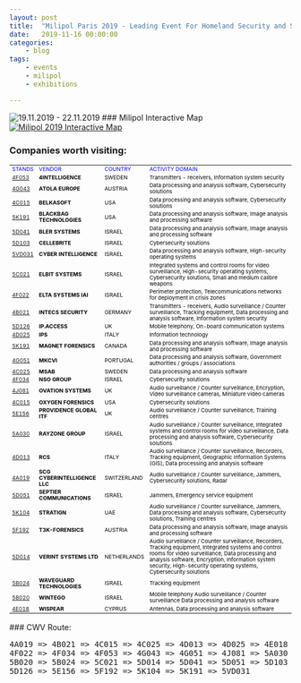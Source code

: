 ```yaml
---
layout: post
title:	"Milipol Paris 2019 - Leading Event For Homeland Security and Safety"
date:	2019-11-16 00:00:00
categories:
    - blog
tags:
    - events
    - milipol
    - exhibitions

---
```

<img src="{{ site.url }}/images/2019/milipol.jpg" title="19.11.2019 - 22.11.2019">
### Milipol Interactive Map
<a target="_blank" href="https://www.myeventsportal.com/#event/6733/maps/5d974fd025ef28010005e63c"><img src="{{ site.url }}/images/2019/milipol_interactive_map.jpg" title="Milipol 2019 Interactive Map"></a>

### Companies worth visiting:

<table>
  <tr style="color:blue;font-size: 0.6em">
    <td>STANDS</td>
    <td>VENDOR</td>
    <td>COUNTRY</td>
    <td>ACTIVITY DOMAIN</td>    
  </tr>
  <tr style="color:black;font-size: 0.6em">
    <td><a target="_blank" href="https://www.myeventsportal.com/#event/6733/maps/5d974fd025ef28010005e63c/lns/1824716/location/4_f_053">4F053</a></td>
    <td><b>4INTELLIGENCE</b></td>
    <td>SWEDEN</td>
    <td>Transmitters - receivers, Information system security</td>
  </tr>
  <tr style="color:black;font-size: 0.6em">
    <td><a target="_blank" href="https://www.myeventsportal.com/#event/6733/maps/5d974fd025ef28010005e63c/lns/1796199/location/4_g_043">4G043</a></td>
    <td><b>ATOLA EUROPE</b></td>
    <td>AUSTRIA</td>
    <td>Data processing and analysis software, Cybersecurity solutions</td>
  </tr>
  <tr style="color:black;font-size: 0.6em">
    <td><a target="_blank" href="https://www.myeventsportal.com/#event/6733/maps/5d974fd025ef28010005e63c/lns/1845261/location/4_c_015">4C015</a></td>
    <td><b>BELKASOFT</b></td>
    <td>USA</td>
    <td>Data processing and analysis software, Cybersecurity solutions</td>
  </tr>
  <tr style="color:black;font-size: 0.6em">
    <td><a target="_blank" href="https://www.myeventsportal.com/#event/6733/maps/5d974fd025ef28010005e63c/lns/1842236/location/5_k_191">5K191</a></td>
    <td><b>BLACKBAG TECHNOLOGIES</b></td>
    <td>USA</td>
    <td>Data processing and analysis software, Image analysis and processing software</td>
  </tr>
  <tr style="color:black;font-size: 0.6em">
    <td><a target="_blank" href="https://www.myeventsportal.com/#event/6733/maps/5d974fd025ef28010005e63c/lns/1825433/location/5_d_041">5D041</a></td>
    <td><b>BLER SYSTEMS</b></td>
    <td>ISRAEL</td>
    <td>Data processing and analysis software, Image analysis and processing software</td>
  </tr>
  <tr style="color:black;font-size: 0.6em">
    <td><a target="_blank" href="https://www.myeventsportal.com/#event/6733/maps/5d974fd025ef28010005e63c/lns/1814160/location/5_d_103">5D103</a></td>
    <td><b>CELLEBRITE</b></td>
    <td>ISRAEL</td>
    <td>Cybersecurity solutions</td>
  </tr>
  <tr style="color:black;font-size: 0.6em">
    <td><a target="_blank" href="https://www.myeventsportal.com/#event/6733/maps/5d974fd025ef28010005e63c/lns/1839139/location/5_vd_031">5VD031</a></td>
    <td><b>CYBER INTELLIGENCE</b></td>
    <td>ISRAEL</td>
    <td>Data processing and analysis software, High-security operating systems</td>
  </tr>
  <tr style="color:black;font-size: 0.6em">
    <td><a target="_blank" href="https://www.myeventsportal.com/#event/6733/maps/5d974fd025ef28010005e63c/lns/1794525/location/5_c_021">5C021</a></td>
    <td><b>ELBIT SYSTEMS</b></td>
    <td>ISRAEL</td>
    <td>Integrated systems and control rooms for video surveillance, High-security operating systems, Cybersecurity solutions, Small and medium calibre weapons</td>
  </tr>
  <tr style="color:black;font-size: 0.6em">
    <td><a target="_blank" href="https://www.myeventsportal.com/#event/6733/maps/5d974fd025ef28010005e63c/lns/1834853/location/4_f_022">4F022</a></td>
    <td><b>ELTA SYSTEMS IAI</b></td>
    <td>ISRAEL</td>
    <td>Perimeter protection, Telecommunications networks for deployment in crisis zones</td>
  </tr>
  <tr style="color:black;font-size: 0.6em">
    <td><a target="_blank" href="https://www.myeventsportal.com/#event/6733/maps/5d974fd025ef28010005e63c/lns/1834854/location/4_b_021">4B021</a></td>
    <td><b>INTECS SECURITY</b></td>
    <td>GERMANY</td>
    <td>Transmitters - receivers, Audio surveillance / Counter surveillance, Tracking equipment, Data processing and analysis software, Information system security</td>
  </tr>
  <tr style="color:black;font-size: 0.6em">
    <td><a target="_blank" href="https://www.myeventsportal.com/#event/6733/maps/5d974fd025ef28010005e63c/lns/1837068/location/5_d_126">5D126</a></td>
    <td><b>IP.ACCESS</b></td>
    <td>UK</td>
    <td>Mobile telephony, On-board communication systems</td>
  </tr>
  <tr style="color:black;font-size: 0.6em">
    <td><a target="_blank" href="https://www.myeventsportal.com/#event/6733/maps/5d974fd025ef28010005e63c/lns/1789395/location/4_d_025">4D025</a></td>
    <td><b>IPS</b></td>
    <td>ITALY</td>
    <td>Information technology</td>
  </tr>
  <tr style="color:black;font-size: 0.6em">
    <td><a target="_blank" href="https://www.myeventsportal.com/#event/6733/maps/5d974fd025ef28010005e63c/lns/1839650/location/5_k_191">5K191</a></td>
    <td><b>MAGNET FORENSICS</b></td>
    <td>CANADA</td>
    <td>Data processing and analysis software, Image analysis and processing software</td>
  </tr>
  <tr style="color:black;font-size: 0.6em">
    <td><a target="_blank" href="https://www.myeventsportal.com/#event/6733/maps/5d974fd025ef28010005e63c/lns/1827553/location/4_g_051">4G051</a></td>
    <td><b>MKCVI</b></td>
    <td>PORTUGAL</td>
    <td>Data processing and analysis software, Government authorities / groups / associations</td>
  </tr>
  <tr style="color:black;font-size: 0.6em">
    <td><a target="_blank" href="https://www.myeventsportal.com/#event/6733/maps/5d974fd025ef28010005e63c/lns/1799640/location/4_c_025">4C025</a></td>
    <td><b>MSAB</b></td>
    <td>SWEDEN</td>
    <td>Data processing and analysis software</td>
  </tr>
  <tr style="color:black;font-size: 0.6em">
    <td><a target="_blank" href="https://www.myeventsportal.com/#event/6733/maps/5d974fd025ef28010005e63c/lns/1840911/location/4_f_034">4F034</a></td>
    <td><b>NSO GROUP</b></td>
    <td>ISRAEL</td>
    <td>Cybersecurity solutions</td>
  </tr>
  <tr style="color:black;font-size: 0.6em">
    <td><a target="_blank" href="https://www.myeventsportal.com/#event/6733/maps/5d974fd025ef28010005e63c/lns/1838126/location/4_j_081">4J081</a></td>
    <td><b>OVATION SYSTEMS</b></td>
    <td>UK</td>
    <td>Audio surveillance / Counter surveillance, Encryption, Video surveillance cameras, Miniature video cameras</td>
  </tr>
  <tr style="color:black;font-size: 0.6em">
    <td><a target="_blank" href="https://www.myeventsportal.com/#event/6733/maps/5d974fd025ef28010005e63c/lns/1845197/location/4_c_015">4C015</a></td>
    <td><b>OXYGEN FORENSICS</b></td>
    <td>USA</td>
    <td>Cybersecurity solutions</td>
  </tr>
  <tr style="color:black;font-size: 0.6em">
    <td><a target="_blank" href="https://www.myeventsportal.com/#event/6733/maps/5d974fd025ef28010005e63c/lns/1831229/location/5_e_156">5E156</a></td>
    <td><b>PROVIDENCE GLOBAL ITF</b></td>
    <td>UK</td>
    <td>Audio surveillance / Counter surveillance, Training centres</td>
  </tr>
  <tr style="color:black;font-size: 0.6em">
    <td><a target="_blank" href="https://www.myeventsportal.com/#event/6733/maps/5d974fd025ef28010005e63c/lns/1819396/location/5_a_030">5A030</a></td>
    <td><b>RAYZONE GROUP</b></td>
    <td>ISRAEL</td>
    <td>Audio surveillance / Counter surveillance, Integrated systems and control rooms for video surveillance, Data processing and analysis software, Cybersecurity solutions</td>
  </tr>
  <tr style="color:black;font-size: 0.6em">
    <td><a target="_blank" href="https://www.myeventsportal.com/#event/6733/maps/5d974fd025ef28010005e63c/lns/1816611/location/4_d_013">4D013</a></td>
    <td><b>RCS</b></td>
    <td>ITALY</td>
    <td>Audio surveillance / Counter surveillance, Recorders, Tracking equipment, Geographic Information Systems (GIS), Data processing and analysis software</td>
  </tr>
  <tr style="color:black;font-size: 0.6em">
    <td><a target="_blank" href="https://www.myeventsportal.com/#event/6733/maps/5d974fd025ef28010005e63c/lns/1846969/location/4_a_019">4A019</a></td>
    <td><b>SCG CYBERINTELLIGENCE LLC</b></td>
    <td>SWITZERLAND</td>
    <td>Audio surveillance / Counter surveillance, Jammers, Cybersecurity solutions, Radar</td>
  </tr>
  <tr style="color:black;font-size: 0.6em">
    <td><a target="_blank" href="https://www.myeventsportal.com/#event/6733/maps/5d974fd025ef28010005e63c/lns/1825170/location/5_d_051">5D051</a></td>
    <td><b>SEPTIER COMMUNICATIONS</b></td>
    <td>ISRAEL</td>
    <td>Jammers, Emergency service equipment</td>
  </tr>
  <tr style="color:black;font-size: 0.6em">
    <td><a target="_blank" href="https://www.myeventsportal.com/#event/6733/maps/5d974fd025ef28010005e63c/lns/1797762/location/5_k_104">5K104</a></td>
    <td><b>STRATIGN</b></td>
    <td>UAE</td>
    <td>Audio surveillance / Counter surveillance, Jammers, Data processing and analysis software, Cybersecurity solutions, Training centres</td>
  </tr>
  <tr style="color:black;font-size: 0.6em">
    <td><a target="_blank" href="https://www.myeventsportal.com/#event/6733/maps/5d974fd025ef28010005e63c/lns/1796233/location/5_f_192">5F192</a></td>
    <td><b>T3K-FORENSICS</b></td>
    <td>AUSTRIA</td>
    <td>Data processing and analysis software, Image analysis and processing software</td>
  </tr>
  <tr style="color:black;font-size: 0.6em">
    <td><a target="_blank" href="https://www.myeventsportal.com/#event/6733/maps/5d974fd025ef28010005e63c/lns/1794906/location/5_d_014">5D014</a></td>
    <td><b>VERINT SYSTEMS LTD</b></td>
    <td>NETHERLANDS</td>
    <td>Audio surveillance / Counter surveillance, Recorders, Tracking equipment, Integrated systems and control rooms for video surveillance, Data processing and analysis software, Encryption, Information system security, High-security operating systems, Cybersecurity solutions</td>
  </tr>
  <tr style="color:black;font-size: 0.6em">
    <td><a target="_blank" href="https://www.myeventsportal.com/#event/6733/maps/5d974fd025ef28010005e63c/lns/1825171/location/5_b_024">5B024</a></td>
    <td><b>WAVEGUARD TECHNOLOGIES</b></td>
    <td>ISRAEL</td>
    <td>Tracking equipment</td>
  </tr>
  <tr style="color:black;font-size: 0.6em">
    <td><a target="_blank" href="https://www.myeventsportal.com/#event/6733/maps/5d974fd025ef28010005e63c/lns/1789776/location/5_b_020">5B020</a></td>
    <td><b>WINTEGO</b></td>
    <td>ISRAEL</td>
    <td>Mobile telephony Audio surveillance / Counter surveillance Data processing and analysis software</td>
  </tr>
  <tr style="color:black;font-size: 0.6em">
    <td><a target="_blank" href="https://www.myeventsportal.com/#event/6733/maps/5d974fd025ef28010005e63c/lns/1804552/location/4_e_018">4E018</a></td>
    <td><b>WISPEAR</b></td>
    <td>CYPRUS</td>
    <td>Antennas, Data processing and analysis software</td>
  </tr>
</table>
### CWV Route:

<pre>
4A019 => 4B021 => 4C015 => 4C025 => 4D013 => 4D025 => 4E018
4F022 => 4F034 => 4F053 => 4G043 => 4G051 => 4J081 => 5A030
5B020 => 5B024 => 5C021 => 5D014 => 5D041 => 5D051 => 5D103
5D126 => 5E156 => 5F192 => 5K104 => 5K191 => 5VD031
</pre>
